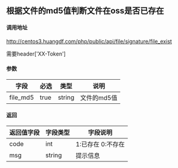 ## 根据文件的md5值判断文件在oss是否已存在

#### 调用地址

http://centos3.huangdf.com/php/public/api/file/signature/file_exist

需要header['XX-Token']

#### 参数

|字段|必选|类型|说明|
|----|----|----|----|
|file_md5|true|string|文件的md5值|

#### 返回

|返回值字段|字段类型|字段说明|
|----------|--------|--------|
|code|int|1:已存在 0:不存在|
|msg|string|提示信息|